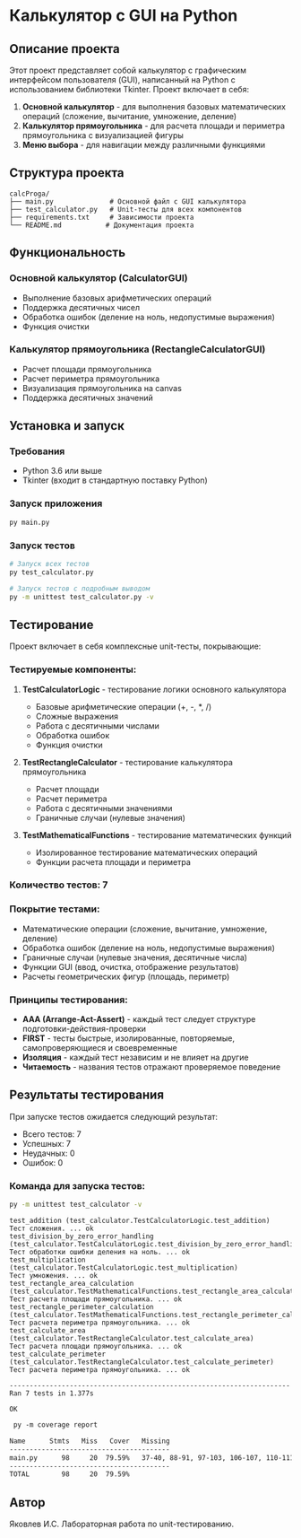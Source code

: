 # Калькулятор с GUI на Python

## Описание проекта

Этот проект представляет собой калькулятор с графическим интерфейсом пользователя (GUI), написанный на Python с использованием библиотеки Tkinter. Проект включает в себя:

1. **Основной калькулятор** - для выполнения базовых математических операций (сложение, вычитание, умножение, деление)
2. **Калькулятор прямоугольника** - для расчета площади и периметра прямоугольника с визуализацией фигуры
3. **Меню выбора** - для навигации между различными функциями

## Структура проекта

```
calcProga/
├── main.py              # Основной файл с GUI калькулятора
├── test_calculator.py   # Unit-тесты для всех компонентов
├── requirements.txt     # Зависимости проекта
└── README.md           # Документация проекта
```

## Функциональность

### Основной калькулятор (CalculatorGUI)
- Выполнение базовых арифметических операций
- Поддержка десятичных чисел
- Обработка ошибок (деление на ноль, недопустимые выражения)
- Функция очистки

### Калькулятор прямоугольника (RectangleCalculatorGUI)
- Расчет площади прямоугольника
- Расчет периметра прямоугольника
- Визуализация прямоугольника на canvas
- Поддержка десятичных значений

## Установка и запуск

### Требования
- Python 3.6 или выше
- Tkinter (входит в стандартную поставку Python)

### Запуск приложения
```bash
py main.py
```

### Запуск тестов
```bash
# Запуск всех тестов
py test_calculator.py

# Запуск тестов с подробным выводом
py -m unittest test_calculator.py -v
```

## Тестирование

Проект включает в себя комплексные unit-тесты, покрывающие:

### Тестируемые компоненты:

1. **TestCalculatorLogic** - тестирование логики основного калькулятора
   - Базовые арифметические операции (+, -, *, /)
   - Сложные выражения
   - Работа с десятичными числами
   - Обработка ошибок
   - Функция очистки

2. **TestRectangleCalculator** - тестирование калькулятора прямоугольника
   - Расчет площади
   - Расчет периметра
   - Работа с десятичными значениями
   - Граничные случаи (нулевые значения)

3. **TestMathematicalFunctions** - тестирование математических функций
   - Изолированное тестирование математических операций
   - Функции расчета площади и периметра

### Количество тестов: 7

### Покрытие тестами:
-  Математические операции (сложение, вычитание, умножение, деление)
-  Обработка ошибок (деление на ноль, недопустимые выражения)
-  Граничные случаи (нулевые значения, десятичные числа)
-  Функции GUI (ввод, очистка, отображение результатов)
-  Расчеты геометрических фигур (площадь, периметр)

### Принципы тестирования:
- **AAA (Arrange-Act-Assert)** - каждый тест следует структуре подготовки-действия-проверки
- **FIRST** - тесты быстрые, изолированные, повторяемые, самопроверяющиеся и своевременные
- **Изоляция** - каждый тест независим и не влияет на другие
- **Читаемость** - названия тестов отражают проверяемое поведение

## Результаты тестирования

При запуске тестов ожидается следующий результат:
- Всего тестов: 7
- Успешных: 7
- Неудачных: 0
- Ошибок: 0

### Команда для запуска тестов:
```bash
py -m unittest test_calculator -v
```

```
test_addition (test_calculator.TestCalculatorLogic.test_addition)
Тест сложения. ... ok
test_division_by_zero_error_handling (test_calculator.TestCalculatorLogic.test_division_by_zero_error_handling)
Тест обработки ошибки деления на ноль. ... ok
test_multiplication (test_calculator.TestCalculatorLogic.test_multiplication)
Тест умножения. ... ok
test_rectangle_area_calculation (test_calculator.TestMathematicalFunctions.test_rectangle_area_calculation)
Тест расчета площади прямоугольника. ... ok
test_rectangle_perimeter_calculation (test_calculator.TestMathematicalFunctions.test_rectangle_perimeter_calculation)     
Тест расчета периметра прямоугольника. ... ok
test_calculate_area (test_calculator.TestRectangleCalculator.test_calculate_area)
Тест расчета площади прямоугольника. ... ok
test_calculate_perimeter (test_calculator.TestRectangleCalculator.test_calculate_perimeter)
Тест расчета периметра прямоугольника. ... ok

----------------------------------------------------------------------
Ran 7 tests in 1.377s

OK
```
```txt
 py -m coverage report

Name      Stmts   Miss   Cover   Missing
----------------------------------------
main.py      98     20  79.59%   37-40, 88-91, 97-103, 106-107, 110-111, 114, 117-118
----------------------------------------
TOTAL        98     20  79.59%
```
## Автор
Яковлев И.С.
Лабораторная работа по unit-тестированию.
